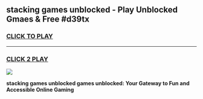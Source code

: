 
## stacking games unblocked - Play Unblocked Gmaes & Free #d39tx
<h3>
<a href="https://premium.freeplayer.one?title=stacking_games_unblocked&ref=01M">CLICK TO PLAY</a></h3>
<hr>

<h3>
<a href="https://premium.freeplayer.one?title=stacking_games_unblocked&ref=01M">CLICK 2 PLAY</a>
  
</h3>

<a href="https://premium.freeplayer.one?title=stacking_games_unblocked&ref=01M"><img src="https://clearcache.store/games.png"></a>


**stacking games unblocked games unblocked: Your Gateway to Fun and Accessible Online Gaming**
